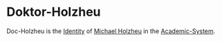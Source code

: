 # Doktor-Holzheu

Doc-Holzheu is the [Identity](170000000.md) of [Michael Holzheu](0.md) in the [Academic-System](600000.md).
